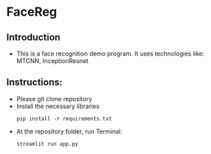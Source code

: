 # FaceReg

## Introduction
- This is a face recognition demo program. It uses technologies like: MTCNN, InceptionResnet

## Instructions:
- Please git clone repository
- Install the necessary libraries
  ```shell
  pip install -r requirements.txt
  
- At the repository folder, run Terminal:
   ```shell
  streamlit run app.py

